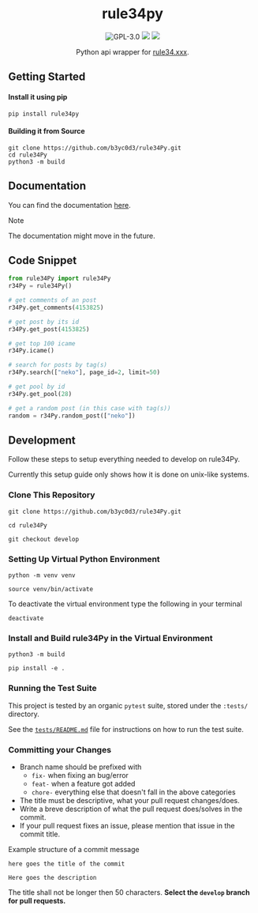<div align="center">

# rule34py

![GPL-3.0](https://img.shields.io/github/license/b3yc0d3/rule34Py) [![](https://img.shields.io/pypi/v/rule34Py)](https://pypi.org/project/rule34Py/) [![](https://img.shields.io/pypi/dm/rule34py?color=blue)](https://pypi.org/project/rule34Py/)

Python api wrapper for [rule34.xxx](https://rule34.xxx/).
</div>

## Getting Started

#### Install it using pip
```
pip install rule34py
```

#### Building it from Source
```
git clone https://github.com/b3yc0d3/rule34Py.git
cd rule34Py
python3 -m build
```

## Documentation
You can find the documentation [here](https://github.com/b3yc0d3/rule34Py/tree/master/docs).

> [!NOTE]
> The documentation might move in the future.

## Code Snippet
```py
from rule34Py import rule34Py
r34Py = rule34Py()

# get comments of an post
r34Py.get_comments(4153825)

# get post by its id
r34Py.get_post(4153825)

# get top 100 icame
r34Py.icame()

# search for posts by tag(s)
r34Py.search(["neko"], page_id=2, limit=50)

# get pool by id
r34Py.get_pool(28)

# get a random post (in this case with tag(s))
random = r34Py.random_post(["neko"])
```

## Development
Follow these steps to setup everything needed to develop on rule34Py.

Currently this setup guide only shows how it is done on unix-like systems.

### Clone This Repository
```
git clone https://github.com/b3yc0d3/rule34Py.git

cd rule34Py

git checkout develop
```

### Setting Up Virtual Python Environment
```
python -m venv venv

source venv/bin/activate
```

To deactivate the virtual environment type the following in your terminal
```
deactivate
```

### Install and Build rule34Py in the Virtual Environment
```
python3 -m build

pip install -e .
```


### Running the Test Suite

This project is tested by an organic `pytest` suite, stored under the `:tests/` directory.

See the [`tests/README.md`](./tests/README.md) file for instructions on how to run the test suite.


### Committing your Changes
- Branch name should be prefixed with
    - `fix-` when fixing an bug/error
    - `feat-` when a feature got added
    - `chore-` everything else that doesn't fall in the above categories
- The title must be descriptive, what your pull request changes/does.
- Write a breve description of what the pull request does/solves in the commit.
- If your pull request fixes an issue, please mention that issue in the commit title.

Example structure of a commit message
```
here goes the title of the commit

Here goes the description
```

The title shall not be longer then 50 characters.
**Select the `develop` branch for pull requests.**
